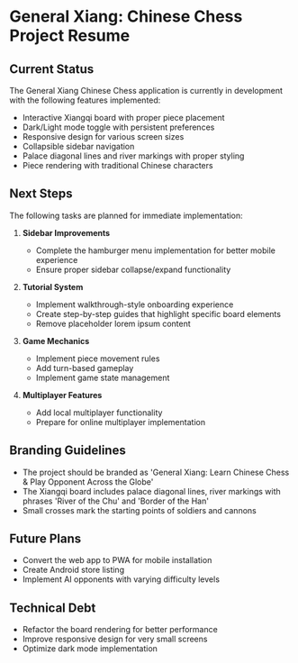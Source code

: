# General Xiang: Chinese Chess Project Resume

## Current Status
The General Xiang Chinese Chess application is currently in development with the following features implemented:

- Interactive Xiangqi board with proper piece placement
- Dark/Light mode toggle with persistent preferences
- Responsive design for various screen sizes
- Collapsible sidebar navigation
- Palace diagonal lines and river markings with proper styling
- Piece rendering with traditional Chinese characters

## Next Steps
The following tasks are planned for immediate implementation:

1. **Sidebar Improvements**
   - Complete the hamburger menu implementation for better mobile experience
   - Ensure proper sidebar collapse/expand functionality

2. **Tutorial System**
   - Implement walkthrough-style onboarding experience
   - Create step-by-step guides that highlight specific board elements
   - Remove placeholder lorem ipsum content

3. **Game Mechanics**
   - Implement piece movement rules
   - Add turn-based gameplay
   - Implement game state management

4. **Multiplayer Features**
   - Add local multiplayer functionality
   - Prepare for online multiplayer implementation

## Branding Guidelines
- The project should be branded as 'General Xiang: Learn Chinese Chess & Play Opponent Across the Globe'
- The Xiangqi board includes palace diagonal lines, river markings with phrases 'River of the Chu' and 'Border of the Han'
- Small crosses mark the starting points of soldiers and cannons

## Future Plans
- Convert the web app to PWA for mobile installation
- Create Android store listing
- Implement AI opponents with varying difficulty levels

## Technical Debt
- Refactor the board rendering for better performance
- Improve responsive design for very small screens
- Optimize dark mode implementation
